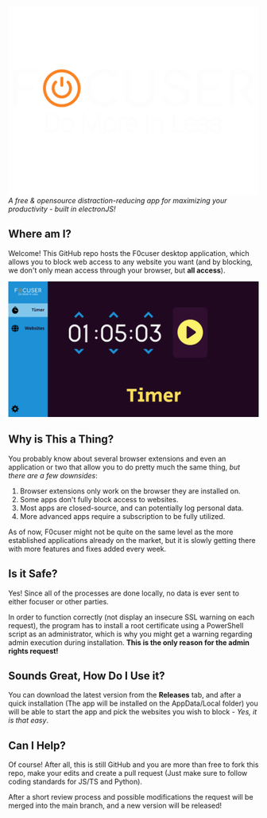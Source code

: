 ![Logo](./docs/images/logo.svg)
_A free & opensource distraction-reducing app for maximizing your productivity - built in electronJS!_

## Where am I?

Welcome! This GitHub repo hosts the F0cuser desktop application, which allows you to block web access to any website you want (and by blocking, we don't only mean access through your browser, but **all access**).


![Timer-Page](./docs/images/timer-page.png)


## Why is This a Thing?

You probably know about several browser extensions and even an application or two that allow you to do pretty much the same thing, *but there are a few downsides*:

1. Browser extensions only work on the browser they are installed on.
2. Some apps don't fully block access to websites.
3. Most apps are closed-source, and can potentially log personal data.
4. More advanced apps require a subscription to be fully utilized.

As of now, F0cuser might not be quite on the same level as the more established applications already on the market, but it is slowly getting there with more features and fixes added every week.


## Is it Safe?
Yes! Since all of the processes are done locally, no data is ever sent to either focuser or other parties.

In order to function correctly (not display an insecure SSL warning on each request), the program has to install a root certificate using a PowerShell script as an administrator, which is why you might get a warning regarding admin execution during installation. __This is the only reason for the admin rights request!__

## Sounds Great, How Do I Use it?

You can download the latest version from the **Releases** tab, and after a quick installation (The app will be installed on the AppData/Local folder) you will be able to start the app and pick the websites you wish to block *- Yes, it is that easy*.

## Can I Help?

Of course! After all, this is still GitHub and you are more than free to fork this repo, make your edits and create a pull request (Just make sure to follow coding standards for JS/TS and Python).

After a short review process and possible modifications the request will be merged into the main branch, and a new version will be released!

